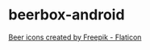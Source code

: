 # beerbox-android

<a href="https://www.flaticon.com/free-icons/beer" title="beer icons">Beer icons created by Freepik - Flaticon</a>